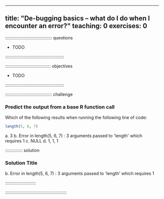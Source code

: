 
---
title: "De-bugging basics – what do I do when I encounter an error?"
teaching: 0
exercises: 0
---

:::::::::::::::::::::::::::::::::::::: questions 

- TODO

::::::::::::::::::::::::::::::::::::::::::::::::

::::::::::::::::::::::::::::::::::::: objectives

- TODO

::::::::::::::::::::::::::::::::::::::::::::::::


:::::::::::::::::::::::::::::::::::::: challenge

### Predict the output from a base R function call

Which of the following results when running the following line of code:

```r
length(5, 6, 7)
```

a. 3
b. Error in length(5, 6, 7) :
   3 arguments passed to 'length' which requires 1
c. NULL
d. 1, 1, 1

:::::::::::::: solution

### Solution Title

b. Error in length(5, 6, 7) :
   3 arguments passed to 'length' which requires 1

:::::::::::::::::::::::::

::::::::::::::::::::::::::::::::::::::::::::::::::
